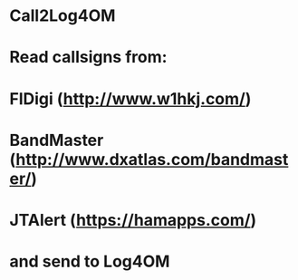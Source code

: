 # Call2Log4OM
# Read callsigns from:
# FlDigi (http://www.w1hkj.com/) 
# BandMaster (http://www.dxatlas.com/bandmaster/)
# JTAlert (https://hamapps.com/)
# and send to Log4OM
